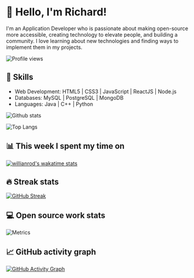 # 👋 Hello, I'm Richard!

I'm an Application Developer who is passionate about making open-source more accessible, creating technology to elevate people, and building a community. I love learning about new technologies and finding ways to implement them in my projects. 

![Profile views](https://gpvc.arturio.dev/DMG-Richard) 

## 🚀 Skills 

- Web Development: HTML5 | CSS3 | JavaScript | ReactJS | Node.js
- Databases: MySQL | PostgreSQL | MongoDB
- Languages: Java | C++ | Python

![Github stats](https://github-readme-stats.vercel.app/api?username=DMG-Richard&show_icons=true&count_private=true)

![Top Langs](https://github-readme-stats.vercel.app/api/top-langs/?username=DMG-Richard&layout=compact)

## 📊 This week I spent my time on

[![willianrod's wakatime stats](https://github-readme-stats.vercel.app/api/wakatime?username=DMG-Richard)](https://github.com/anuraghazra/github-readme-stats)

## 🔥 Streak stats

[![GitHub Streak](https://github-readme-streak-stats.herokuapp.com?user=DMG-Richard&theme=tokyonight_duo&hide_border=true)](https://git.io/streak-stats)

## 💻 Open source work stats

![Metrics](https://metrics.lecoq.io/DMG-Richard)

## 📈 GitHub activity graph

[![GitHub Activity Graph](https://activity-graph.herokuapp.com/graph?username=DMG-Richard&theme=github)](https://github.com/DMG-Richard/github-readme-activity-graph)

